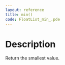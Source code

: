 ```yaml
---
layout: reference
title: min()
code: FloatList_min_.pde
---
```


# Description

Return the smallest value.

